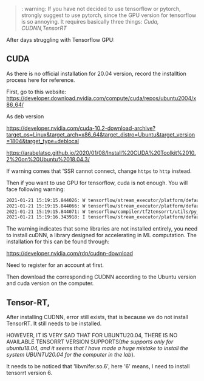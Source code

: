 
>: warning: If you have not decided to use tensorflow or pytorch, strongly suggest to use pytorch, since the GPU version for tensorflow is so annoying. It requires basically three things: *Cuda, CUDNN,TensorRT*

After days struggling with Tensorflow GPU:

## CUDA


As there is no official installation for 20.04 version, record the installtion process here for reference.

First, go to this website:
https://developer.download.nvidia.com/compute/cuda/repos/ubuntu2004/x86_64/

As deb version


https://developer.nvidia.com/cuda-10.2-download-archive?target_os=Linux&target_arch=x86_64&target_distro=Ubuntu&target_version=1804&target_type=deblocal

https://arabelatso.github.io/2020/01/08/Install%20CUDA%20Toolkit%2010.2%20on%20Ubuntu%2018.04.3/

If warning comes that 'SSR cannot connect, change `https` to `http` instead.


Then if you want to use GPU for tensorflow, cuda is not enough. You will face following warning:
```libnvinfer.so.6 
2021-01-21 15:19:15.844026: W tensorflow/stream_executor/platform/default/dso_loader.cc:55] Could not load dynamic library 'libnvinfer.so.6'; dlerror: libnvinfer.so.6: cannot open shared object file: No such file or directory
2021-01-21 15:19:15.844066: W tensorflow/stream_executor/platform/default/dso_loader.cc:55] Could not load dynamic library 'libnvinfer_plugin.so.6'; dlerror: libnvinfer_plugin.so.6: cannot open shared object file: No such file or directory
2021-01-21 15:19:15.844071: W tensorflow/compiler/tf2tensorrt/utils/py_utils.cc:30] Cannot dlopen some TensorRT libraries. If you would like to use Nvidia GPU with TensorRT, please make sure the missing libraries mentioned above are installed properly.
2021-01-21 15:19:16.343918: I tensorflow/stream_executor/platform/default/dso_loader.cc:44] Successfully opened dynamic library libcudart.so.10.1
```

The warning indicates that some libraries are not installed entirely, you need to install cuDNN, a library designed for accelerating in ML computation. The installation  for this can be found through:

https://developer.nvidia.com/rdp/cudnn-download

Need to register for an account at first.

Then download the corresponding CUDNN according to the Ubuntu version and cuda version on the computer. 

## Tensor-RT,

After installing CUDNN, error still exists, that is because we do not install TensorRT. It still needs to be installed.

HOWEVER, IT IS VERY SAD THAT FOR UBUNTU20.04, THERE IS NO AVAILABLE TENSORRT VERSION SUPPORTS(*the supports only for ubuntu18.04, and it seems that I have made a huge mistake to install the system UBUNTU20.04 for the computer in the lab*). 

It needs to be noticed that 'libvnifer.so.6', here '6' means, I need to install tensorrt version 6. 

